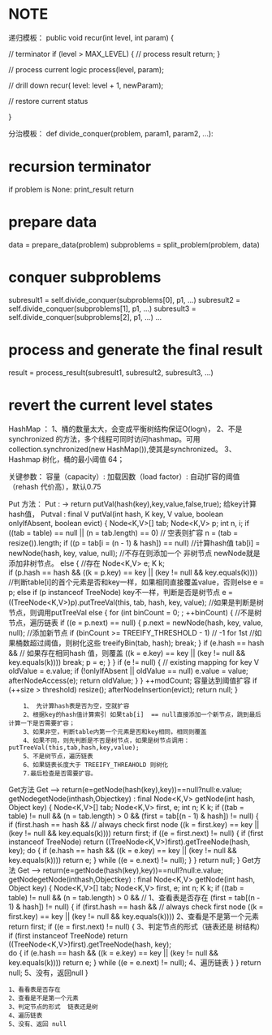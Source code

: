 # NOTE
递归模板：
public void recur(int level, int param) { 

  // terminator 
  if (level > MAX_LEVEL) { 
    // process result 
    return; 
  } 

  // process current logic 
  process(level, param); 

  // drill down 
  recur( level: level + 1, newParam); 

  // restore current status 
 
}

分治模板：
def divide_conquer(problem, param1, param2, ...): 
  # recursion terminator 
  if problem is None: 
	print_result 
	return 

  # prepare data 
  data = prepare_data(problem) 
  subproblems = split_problem(problem, data) 

  # conquer subproblems 
  subresult1 = self.divide_conquer(subproblems[0], p1, ...) 
  subresult2 = self.divide_conquer(subproblems[1], p1, ...) 
  subresult3 = self.divide_conquer(subproblems[2], p1, ...) 
  …

  # process and generate the final result 
  result = process_result(subresult1, subresult2, subresult3, …)
	
  # revert the current level states

HashMap ：
1、桶的数量太大，会变成平衡树结构保证O(logn)，
2、不是synchronized 的方法，多个线程可同时访问hashmap。可用collection.synchronized(new HashMap()),使其是synchronized。
3、Hashmap 树化，桶的最小阈值 64；

关键参数：
	容量（capacity）:
	加载因数（load factor）: 自动扩容的阈值（rehash 代价高），默认0.75
	
Put 方法：
 Put : -> return putVal(hash(key),key,value,false,true);  给key计算hash值，
	Putval :
		final V putVal(int hash, K key, V value, boolean onlyIfAbsent,
		                   boolean evict) {
		        Node<K,V>[] tab; Node<K,V> p; int n, i;
		        if ((tab = table) == null || (n = tab.length) == 0)   // 空表则扩容
		            n = (tab = resize()).length;
		        if ((p = tab[i = (n - 1) & hash]) == null)      //计算hash值
		            tab[i] = newNode(hash, key, value, null);   //不存在则添加一个 非树节点  newNode就是添加非树节点。
		        else {                                                               //存在
		            Node<K,V> e; K k;                                                
			   if (p.hash == hash &&
		                ((k = p.key) == key || (key != null && key.equals(k))))    //判断table[i]的首个元素是否和key一样，如果相同直接覆盖value，否则else
		                e = p;
		            else if (p instanceof TreeNode)    key不一样，判断是否是树节点
		                e = ((TreeNode<K,V>)p).putTreeVal(this, tab, hash, key, value);   //如果是判断是树节点，则调用putTreeVal
		            else {
		                for (int binCount = 0; ; ++binCount) {       //不是树节点，遍历链表
		                    if ((e = p.next) == null) {
		                        p.next = newNode(hash, key, value, null);     //添加新节点
		                        if (binCount >= TREEIFY_THRESHOLD - 1) // -1 for 1st    //如果桶数超过阈值，则树化这些
		                            treeifyBin(tab, hash);
		                        break;
		                    }
		                    if (e.hash == hash &&   //  如果存在相同hash 值，则覆盖
		                        ((k = e.key) == key || (key != null && key.equals(k))))
		                        break;
		                    p = e;
		                }
		            }
		            if (e != null) { // existing mapping for key
		                V oldValue = e.value;
		                if (!onlyIfAbsent || oldValue == null)
		                    e.value = value;
		                afterNodeAccess(e);
		                return oldValue;
		            }
		        }
		        ++modCount;   容量达到阈值扩容
		        if (++size > threshold)
		            resize();
		        afterNodeInsertion(evict);
		        return null;
		    }
		
		1、 先计算hash表是否为空，空就扩容
		2、根据key的hash值计算索引 如果tab[i]  == null直接添加一个新节点，跳到最后计算一下是否需要扩容；
		3、如果非空，判断table内第一个元素是否和key相同，相同则覆盖
		4、如果不同，则先判断是不否是树节点，如果是树节点调用：putTreeVal(this,tab,hash,key,value);
		5、不是树节点，遍历链表
		6、如果链表长度大于 TREEIFY_THREAHOLD 则树化
		7.最后检查是否需要扩容。
	
Get方法
Get --> return(e=getNode(hash(key),key))==null?null:e.value;
	getNodegetNode(inthash,Objectkey) :
		final Node<K,V> getNode(int hash, Object key) {
		        Node<K,V>[] tab; Node<K,V> first, e; int n; K k;
		        if ((tab = table) != null && (n = tab.length) > 0 &&
		            (first = tab[(n - 1) & hash]) != null) {
		            if (first.hash == hash && // always check first node
		                ((k = first.key) == key || (key != null && key.equals(k))))
		                return first;
		            if ((e = first.next) != null) {
		                if (first instanceof TreeNode)
		                    return ((TreeNode<K,V>)first).getTreeNode(hash, key);
		                do {
		                    if (e.hash == hash &&
		                        ((k = e.key) == key || (key != null && key.equals(k))))
		                        return e;
		                } while ((e = e.next) != null);
		            }
		        }
		        return null;
    }
Get方法
Get --> return(e=getNode(hash(key),key))==null?null:e.value;
	getNodegetNode(inthash,Objectkey) :
		final Node<K,V> getNode(int hash, Object key) {
		        Node<K,V>[] tab; Node<K,V> first, e; int n; K k;
		        if ((tab = table) != null && (n = tab.length) > 0 &&         // 1、查看表是否存在
		            (first = tab[(n - 1) & hash]) != null) {
		            if (first.hash == hash && // always check first node
		                ((k = first.key) == key || (key != null && key.equals(k))))     2、查看是不是第一个元素
		                return first;
		            if ((e = first.next) != null) {                                                  3、判定节点的形式（链表还是 树结构）
		                if (first instanceof TreeNode)
		                    return ((TreeNode<K,V>)first).getTreeNode(hash, key);  
		                do {
		                    if (e.hash == hash &&
		                        ((k = e.key) == key || (key != null && key.equals(k))))
		                        return e;
		                } while ((e = e.next) != null);                       4、遍历链表
		            }
		        } 
		        return null;                              5、没有，返回null
		    }

	1、看看表是否存在
	2、查看是不是第一个元素
	3、判定节点的形式  链表还是树
	4、遍历链表 
	5、没有、返回 null


  

